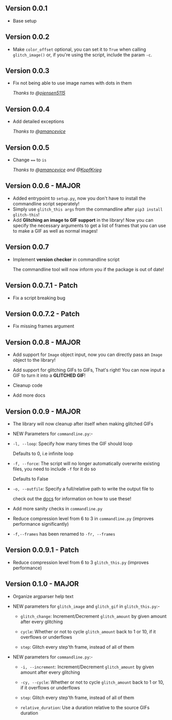 ## Version 0.0.1
* Base setup

## Version 0.0.2
* Make `color_offset` optional, you can set it to `True` when calling `glitch_image()` or, if you're using the script, include the param `-c`.

## Version 0.0.3
* Fix not being able to use image names with dots in them

  *Thanks to @[ojensen5115](https://github.com/ojensen5115)*

## Version 0.0.4
* Add detailed exceptions

  *Thanks to @[amancevice](https://github.com/amancevice)*

## Version 0.0.5
* Change `==` to `is`

  *Thanks to @[amancevice](https://github.com/amancevice) and @[KopfKrieg](https://github.com/KopfKrieg)*

## Version 0.0.6 - **MAJOR**
* Added entrypoint to `setup.py`, now you don't have to install the commandline script seperately!
* Simply use `glitch_this args` from the commandline after `pip3 install glitch-this`!
* Add **Glitching an image to GIF support** in the library! Now you can specify the necessary arguments to get a list of frames that you can use to make a GIF as well as normal images!

## Version 0.0.7
* Implement **version checker** in commandline script

  The commandline tool will now inform you if the package is out of date!

## Version 0.0.7.1 - Patch
* Fix a script breaking bug

## Version 0.0.7.2 - Patch
* Fix missing frames argument

## Version 0.0.8 - **MAJOR**
* Add support for `Image` object input, now you can directly pass an `Image` object to the library!

* Add support for glitching GIFs to GIFs, That's right! You can now input a GIF to turn it into a **GLITCHED GIF**!

* Cleanup code

* Add more docs

## Version 0.0.9 - **MAJOR**
* The library will now cleanup after itself when making glitched GIFs

*  NEW Parameters for `commandline.py`:-

  * `-l, --loop`: Specify how many times the GIF should loop

    Defaults to 0, i.e infinite loop

  * `-f, --force`: The script will no longer automatically overwrite existing files, you need to include `-f` for it do so

    Defaults to False

  * `-o, --outfile`: Specify a full/relative path to write the output file to

    check out the [docs](https://github.com/TotallyNotChase/glitch-this/wiki) for information on how to use these!

* Add more sanity checks in `commandline.py`

* Reduce compression level from 6 to 3 in `commandline.py` (improves performance significantly)

* `-f,--frames` has been renamed to `-fr, --frames`

## Version 0.0.9.1 - Patch
* Reduce compression level from 6 to 3 `glitch_this.py` (improves performance)

## Version 0.1.0 - **MAJOR**
* Organize argparser help text

* NEW parameters for `glitch_image` and `glitch_gif` in `glitch_this.py`:-
  * `glitch_change`: Increment/Decrement `glitch_amount` by given amount after every glitching

  * `cycle`: Whether or not to cycle `glitch_amount` back to 1 or 10, if it overflows or underflows

  * `step`: Glitch every step'th frame, instead of all of them
* NEW parameters for `commandline.py`:-

  * `-i, --increment`: Increment/Decrement `glitch_amount` by given amount after every glitching

  * `-cy, --cycle`: Whether or not to cycle `glitch_amount` back to 1 or 10, if it overflows or underflows

  * `step`: Glitch every step'th frame, instead of all of them

  * `relative_duration`: Use a duration relative to the source GIFs duration
